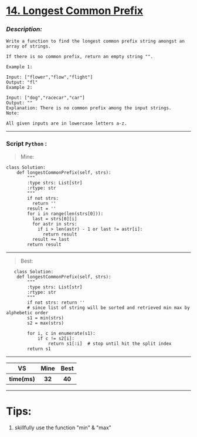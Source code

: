 
#  **[14. Longest Common Prefix](https://leetcode.com/problems/longest-common-prefix/description/ )**

### *Description:*

    Write a function to find the longest common prefix string amongst an array of strings.

    If there is no common prefix, return an empty string "".

    Example 1:

    Input: ["flower","flow","flight"]
    Output: "fl"
    Example 2:

    Input: ["dog","racecar","car"]
    Output: ""
    Explanation: There is no common prefix among the input strings.
    Note:

    All given inputs are in lowercase letters a-z.
---


### Script `Python` :

> Mine:
```
class Solution:
    def longestCommonPrefix(self, strs):
        """
        :type strs: List[str]
        :rtype: str
        """
        if not strs:
          return ''
        result = ''
        for i in range(len(strs[0])):
          last = strs[0][i]
          for astr in strs:
            if i > len(astr) - 1 or last != astr[i]:
              return result
          result += last
        return result
```
___

                        
> Best:
```
   class Solution:
    def longestCommonPrefix(self, strs):
        """
        :type strs: List[str]
        :rtype: str
        """
        if not strs: return ''
        # since list of string will be sorted and retrieved min max by alphebetic order
        s1 = min(strs)
        s2 = max(strs)

        for i, c in enumerate(s1):
            if c != s2[i]:
                return s1[:i]  # stop until hit the split index
        return s1
```
___
 

<table>
  <tr>
    <th>VS</th>
    <th>Mine</th>
    <th>Best</th>
  </tr>
    <tr>
    <th>time(ms)</th>
    <th>32</th>
    <th>40</th>
<table>

___

# Tips:
1. skillfully use the function "min" & "max"




        
